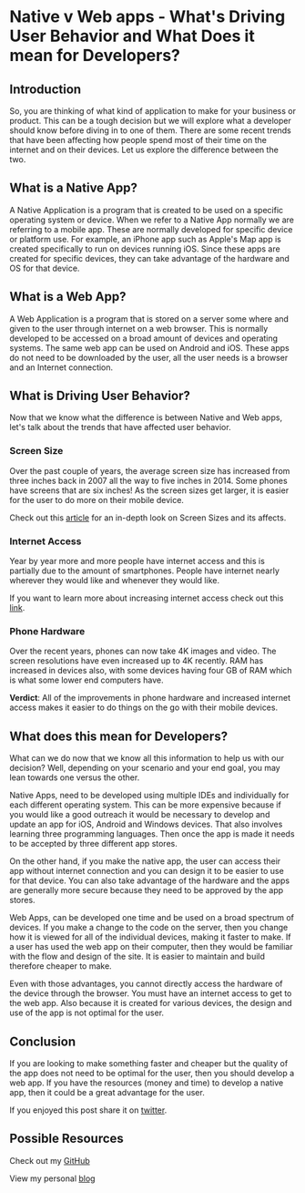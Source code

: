 # Native v Web apps - What's Driving User Behavior and What Does it mean for Developers?


## Introduction

So, you are thinking of what kind of application to make for your business or product.  This can be a tough decision but we will explore what a developer should know before diving in to one of them.  There are some recent trends that have been affecting how people spend most of their time on the internet and on their devices.  Let us explore the difference between the two.


## What is a Native App?

A Native Application is a program that is created to be used on a specific operating system or device.  When we refer to a Native App normally we are referring to a mobile app.  These are normally developed for specific device or platform use.  For example, an iPhone app such as Apple's Map app is created specifically to run on devices running iOS.  Since these apps are created for specific devices, they can take advantage of the hardware and OS for that device. 


## What is a Web App?

A Web Application is a program that is stored on a server some where and given to the user through internet on a web browser.  This is normally developed to be accessed on a broad amount of devices and operating systems.  The same web app can be used on Android and iOS.  These apps do not need to be downloaded by the user, all the user needs is a browser and an Internet connection.

## What is Driving User Behavior?

Now that we know what the difference is between Native and Web apps, let's talk about the trends that have affected user behavior.

### Screen Size

Over the past couple of years, the average screen size has increased from three inches back in 2007 all the way to five inches in 2014.  Some phones have screens that are six inches! As the screen sizes get larger, it is easier for the user to do more on their mobile device.

Check out this [article][sSizes] for an in-depth look on Screen Sizes and its affects.

### Internet Access

Year by year more and more people have internet access and this is partially due to the amount of smartphones. People have internet nearly wherever they would like and whenever they would like.  

If you want to learn more about increasing internet access check out this [link][internetUsage].

### Phone Hardware

Over the recent years, phones can now take 4K images and video. The screen resolutions have even increased up to 4K recently.  RAM has increased in devices also, with some devices having four GB of RAM which is what some lower end computers have.  

**Verdict**: All of the improvements in phone hardware and increased internet access makes it easier to do things on the go with their mobile devices.

## What does this mean for Developers?

What can we do now that we know all this information to help us with our decision? Well, depending on your scenario and your end goal, you may lean towards one versus the other.  

Native Apps, need to be developed using multiple IDEs and individually for each different operating system.  This can be more expensive because if you would like a good outreach it would be necessary to develop and update an app for iOS, Android and Windows devices.  That also involves learning three programming languages.  Then once the app is made it needs to be accepted by three different app stores. 

On the other hand, if you make the native app, the user can access their app without internet connection and you can design it to be easier to use for that device.  You can also take advantage of the hardware and the apps are generally more secure because they need to be approved by the app stores.  

Web Apps, can be developed one time and be used on a broad spectrum of devices.  If you make a change to the code on the server, then you change how it is viewed for all of the individual devices, making it faster to make.  If a user has used the web app on their computer, then they would be familiar with the flow and design of the site.  It is easier to maintain and build therefore cheaper to make.  

Even with those advantages, you cannot directly access the hardware of the device through the browser.  You must have an internet access to get to the web app.  Also because it is created for various devices, the design and use of the app is not optimal for the user. 

## Conclusion

If you are looking to make something faster and cheaper but the quality of the app does not need to be optimal for the user, then you should develop a web app.  If you have the resources (money and time) to develop a native app, then it could be a great advantage for the user.
	
If you enjoyed this post share it on [twitter][twit]. 

## Possible Resources

Check out my [GitHub][mainGit]

View my personal [blog][pblog]



[twit]: https://twitter.com/
[mainGit]: https://github.com/acucciniello/
[pblog]: http://www.acucciniello.com/
[sSizes]: https://medium.com/@somospostpc/a-comprehensive-look-at-smartphone-screen-size-statistics-and-trends-e61d77001ebe#.sp9vat8fb
[internetUsage]: http://www.internetworldstats.com/emarketing.htm

